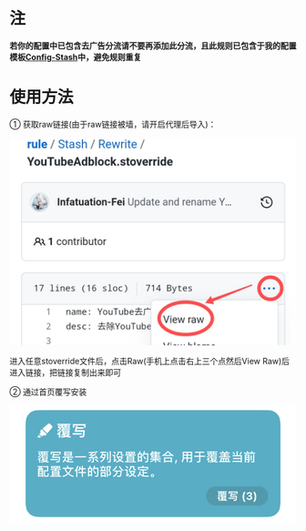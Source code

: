 注
===
**若你的配置中已包含去广告分流请不要再添加此分流，且此规则已包含于我的配置模板[Config-Stash](https://github.com/Infatuation-Fei/rule/blob/main/Stash/Config-Stash.yaml)中，避免规则重复**

使用方法
===
① 获取raw链接(由于raw链接被墙，请开启代理后导入)：

![](https://raw.githubusercontent.com/Infatuation-Fei/explain/main/Picture/%E8%8E%B7%E5%8F%96Raw%E9%93%BE%E6%8E%A5.jpg)

进入任意stoverride文件后，点击Raw(手机上点击右上三个点然后View Raw)后进入链接，把链接复制出来即可

② 通过首页覆写安装

![](https://raw.githubusercontent.com/Infatuation-Fei/explain/main/Picture/fuxie.jpg)
